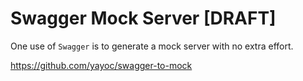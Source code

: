 # Swagger Mock Server [DRAFT]

One use of `Swagger` is to generate a mock server with no extra effort.

https://github.com/yayoc/swagger-to-mock
